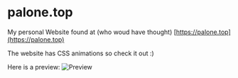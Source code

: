 # palone.top

My personal Website found at (who woud have thought) [https://palone.top](https://palone.top)

The website has CSS animations so check it out :)

Here is a preview:
![Preview](http://palone.top/sx/i/5376cd04ec4cd00ad4e5dca243526005.png)
